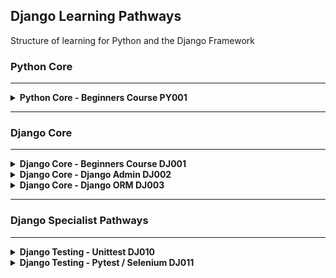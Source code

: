 ## **Django Learning Pathways**

Structure of learning for Python and the Django Framework


### **Python Core**
---
<details>
<summary><b>Python Core - Beginners Course PY001</b>
</summary>
<br>
This course is the beginning of the journey to Python and Django proficiency. Here is this course we work from the ground up, learning how to work with various data types, variables, mathematical operations as well as capturing input from a user and controlling the flow of your programs. The course is presented in a practical example format, we work through a number of examples and then test your knowledge through code challenges.
<br><br>
Link to Tutorial: TBC
</details>

---

### **Django Core**
---
<details>
<summary><b>Django Core - Beginners Course DJ001</b>
</summary>
<br>
This course is the beginning of the journey to Python and Django proficiency. 
<br><br>
Link to Tutorial: TBC
</details>

<details>
<summary><b>Django Core - Django Admin DJ002</b>
</summary>
<br>
This course is the beginning of the journey to Python and Django proficiency. 
<br><br>
Link to Tutorial: TBC
</details>

<details>
<summary><b>Django Core - Django ORM DJ003</b>
</summary>
<br>
This course is the beginning of the journey to Python and Django proficiency. 
<br><br>
Link to Tutorial: TBC
</details>

---
### **Django Specialist Pathways**
---

<details>
<summary><b>Django Testing - Unittest DJ010</b>
</summary>
<br>
This course is the beginning of the journey to Python and Django proficiency. 
<br><br>
Link to Tutorial: TBC
</details>

<details>
<summary><b>Django Testing - Pytest / Selenium DJ011</b>
</summary>
<br>
This course is the beginning of the journey to Python and Django proficiency. 
<br><br>
Link to Tutorial: TBC
</details>







